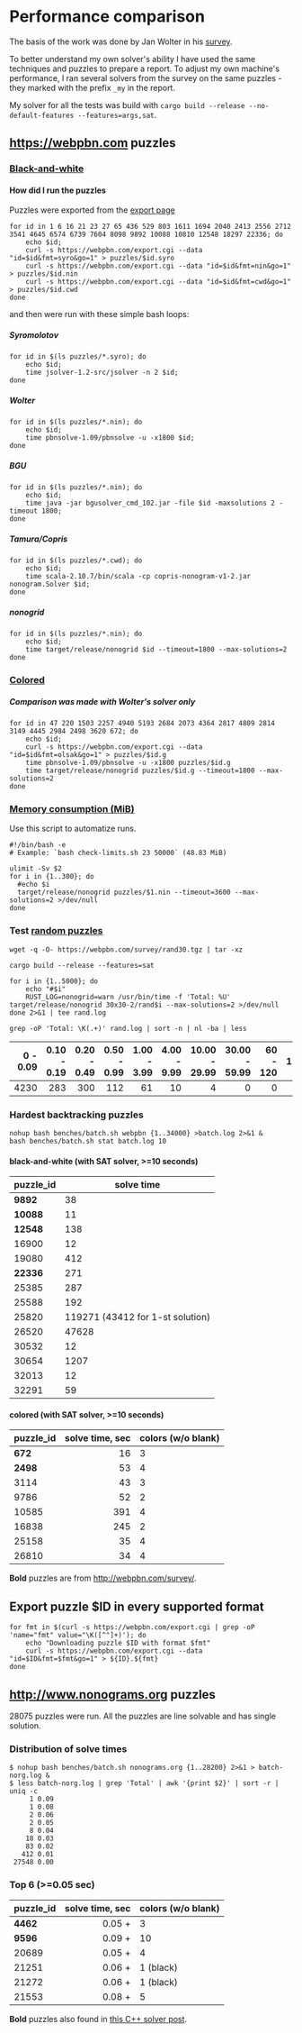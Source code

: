 # Performance comparison

The basis of the work was done by Jan Wolter in his [survey](https://webpbn.com/survey).

To better understand my own solver's ability I have used the same techniques and puzzles
to prepare a report. To adjust my own machine's performance, I ran several solvers
from the survey on the same puzzles - they marked with the prefix `_my` in the report.

My solver for all the tests was build with `cargo build --release --no-default-features --features=args,sat`.


## https://webpbn.com puzzles

### [Black-and-white](perf.csv)

#### How did I run the puzzles

Puzzles were exported from the [export page](https://webpbn.com/export.cgi)

```
for id in 1 6 16 21 23 27 65 436 529 803 1611 1694 2040 2413 2556 2712 3541 4645 6574 6739 7604 8098 9892 10088 10810 12548 18297 22336; do
    echo $id;
    curl -s https://webpbn.com/export.cgi --data "id=$id&fmt=syro&go=1" > puzzles/$id.syro
    curl -s https://webpbn.com/export.cgi --data "id=$id&fmt=nin&go=1" > puzzles/$id.nin
    curl -s https://webpbn.com/export.cgi --data "id=$id&fmt=cwd&go=1" > puzzles/$id.cwd
done
```

and then were run with these simple bash loops:

##### Syromolotov

```
for id in $(ls puzzles/*.syro); do
    echo $id;
    time jsolver-1.2-src/jsolver -n 2 $id;
done
```

##### Wolter

```
for id in $(ls puzzles/*.nin); do
    echo $id;
    time pbnsolve-1.09/pbnsolve -u -x1800 $id;
done
```

##### BGU

```
for id in $(ls puzzles/*.nin); do
    echo $id;
    time java -jar bgusolver_cmd_102.jar -file $id -maxsolutions 2 -timeout 1800;
done
```

##### Tamura/Copris

```
for id in $(ls puzzles/*.cwd); do
    echo $id;
    time scala-2.10.7/bin/scala -cp copris-nonogram-v1-2.jar nonogram.Solver $id;
done
```

##### nonogrid

```
for id in $(ls puzzles/*.nin); do
    echo $id;
    time target/release/nonogrid $id --timeout=1800 --max-solutions=2
done
```


### [Colored](perf-color.csv)

##### Comparison was made with Wolter's solver only

```
for id in 47 220 1503 2257 4940 5193 2684 2073 4364 2817 4809 2814 3149 4445 2984 2498 3620 672; do
    echo $id;
    curl -s https://webpbn.com/export.cgi --data "id=$id&fmt=olsak&go=1" > puzzles/$id.g
    time pbnsolve-1.09/pbnsolve -u -x1800 puzzles/$id.g
    time target/release/nonogrid puzzles/$id.g --timeout=1800 --max-solutions=2
done
```


### [Memory consumption (MiB)](memory.csv)

Use this script to automatize runs.

```
#!/bin/bash -e
# Example: `bash check-limits.sh 23 50000` (48.83 MiB)

ulimit -Sv $2
for i in {1..300}; do
  #echo $i
  target/release/nonogrid puzzles/$1.nin --timeout=3600 --max-solutions=2 >/dev/null
done
```


### Test [random puzzles](https://webpbn.com/survey/#rand)

```
wget -q -O- https://webpbn.com/survey/rand30.tgz | tar -xz

cargo build --release --features=sat

for i in {1..5000}; do
    echo "#$i"
    RUST_LOG=nonogrid=warn /usr/bin/time -f 'Total: %U' target/release/nonogrid 30x30-2/rand$i --max-solutions=2 >/dev/null
done 2>&1 | tee rand.log

grep -oP 'Total: \K(.+)' rand.log | sort -n | nl -ba | less
```

| 0 - 0.09 | 0.10 - 0.19 | 0.20 - 0.49 | 0.50 - 0.99 | 1.00 - 3.99 | 4.00 - 9.99 | 10.00 - 29.99 | 30.00 - 59.99 | 60 - 120 | 120+ |
|---------:|------------:|------------:|------------:|------------:|------------:|--------------:|--------------:|---------:|-----:|
|     4230 |         283 |         300 |         112 |          61 |          10 |             4 |              0|         0|     0|


### Hardest backtracking puzzles

```
nohup bash benches/batch.sh webpbn {1..34000} >batch.log 2>&1 &
bash benches/batch.sh stat batch.log 10
```

#### black-and-white (with SAT solver, >=10 seconds)

| puzzle_id | solve time |
|-----------|------------|
| **9892**  | 38         |
| **10088** | 11         |
| **12548** | 138        |
| 16900     | 12         |
| 19080     | 412        |
| **22336** | 271        |
| 25385     | 287        |
| 25588     | 192        |
| 25820     | 119271 (43412 for 1-st solution)
| 26520     | 47628      |
| 30532     | 12         |
| 30654     | 1207       |
| 32013     | 12         |
| 32291     | 59         |

#### colored (with SAT solver, >=10 seconds)

| puzzle_id | solve time, sec | colors (w/o blank) |
|-----------|----------------:|--------------------|
| **672**   | 16              | 3                  |
| **2498**  | 53              | 4                  |
| 3114      | 43              | 3                  |
| 9786      | 52              | 2                  |
| 10585     | 391             | 4                  |
| 16838     | 245             | 2                  |
| 25158     | 35              | 4                  |
| 26810     | 34              | 4                  |

**Bold** puzzles are from http://webpbn.com/survey/.


## Export puzzle $ID in every supported format

```
for fmt in $(curl -s https://webpbn.com/export.cgi | grep -oP 'name="fmt" value="\K([^"]+)'); do
    echo "Downloading puzzle $ID with format $fmt"
    curl -s https://webpbn.com/export.cgi --data "id=$ID&fmt=$fmt&go=1" > ${ID}.${fmt}
done
```



## http://www.nonograms.org puzzles

28075 puzzles were run. All the puzzles are line solvable and has single solution.

### Distribution of solve times

```
$ nohup bash benches/batch.sh nonograms.org {1..28200} 2>&1 > batch-norg.log &
$ less batch-norg.log | grep 'Total' | awk '{print $2}' | sort -r | uniq -c
     1 0.09
     1 0.08
     2 0.06
     2 0.05
     8 0.04
    18 0.03
    83 0.02
   412 0.01
 27548 0.00
```

### Top 6 (>=0.05 sec)

| puzzle_id | solve time, sec | colors (w/o blank) |
|-----------|----------------:|--------------------|
| **4462**  | 0.05 +          | 3
| **9596**  | 0.09 +          | 10
| 20689     | 0.05 +          | 4
| 21251     | 0.06 +          | 1 (black)
| 21272     | 0.06 +          | 1 (black)
| 21553     | 0.08 +          | 5


**Bold** puzzles also found in [this C++ solver post](
https://izaron.github.io/post/solving-colored-japanese-crosswords-with-the-speed-of-light/#what-decreases-the-execution-time).
